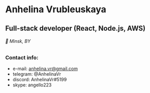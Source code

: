 # Anhelina Vrubleuskaya
## Full-stack developer (React, Node.js, AWS)
###### 📍 Minsk, BY


### Contact info:
- e-mail: anhelina.vr@gmail.com
- telegram: @AnhelinaVr
- discord: AnhelinaVr#5199
- skype: angello223
